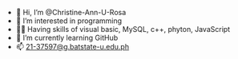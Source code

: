 - 👋 Hi, I’m @Christine-Ann-U-Rosa
- 👀 I’m interested in programming
- 👩‍💻 Having skills of visual basic, MySQL, c++, phyton, JavaScript 
- 🌱 I’m currently learning GitHub 
- 📫 21-37597@g.batstate-u.edu.ph

<!---
Christine-Ann-U-Rosa/Christine-Ann-U-Rosa is a ✨ special ✨ repository because its `README.md` (this file) appears on your GitHub profile.
You can click the Preview link to take a look at your changes.
--->
